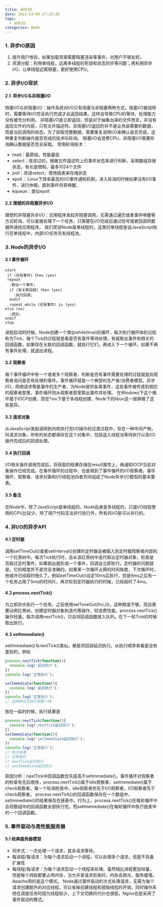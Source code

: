 ```yaml
---
title: 异步IO
date: 2021-03-09 17:25:30
tags: 
  - 异步IO
categories: Node
---
```

### 1. 异步IO原因
1. 提升用户体验，如果加载资源需要阻塞渲染等事件，对用户不够友好。
2. 资源分配：利用单线程，远离多线程的死锁和状态同步等问题；再利用异步I/O，让单线程远离阻塞，更好使用CPU。

 
### 2. 异步I/O现状
#### 2.1. 异步I/O与非阻塞I/O
阻塞I/O与非阻塞I/O：操作系统对I/O只有阻塞与非阻塞两种方式。阻塞I/O被调用时，需要等待I/O完全执行完成才会返回结果。这样会导致CPU的等待，处理能力没有被充分利用。
非阻塞I/O是立即返回，但是对于抽象出来的文件而言，并没有返回文件的内容，只有文件描述符。非阻塞I/O返回的并不是业务层需要的数据，而是当前调用的状态，为了获取完整数据，需要重复调用I/O来确认是否完成，这种重复判断操作是否完成的技术叫轮询。
阻塞I/O会浪费CPU，非阻塞I/O需要轮询确认数据是否完全获取。
常用轮询技术：
- read：最原始，性能最低
- select：改进过的，根据文件描述符上的事件状态来进行判断，采用数组存储状态，有长度限制，最多1024个文件
- poll：改进select，使用链表来存储状态
- epoll： Linux下效率最高的I/O事件通知机制，进入轮询的时候如果没有I/O事件，进行休眠，直到事件将其唤醒。
- kqueue：类似epoll

#### 2.2 理想的非阻塞异步I/O
理想的非阻塞异步I/O：应用程序发起非阻塞调用，无需通过遍历或者事件唤醒等方式轮询，可以直接处理下一个任务，只需要在I/O完成后通过信号或者回调将数据传递给应用程序。
我们常说Node是单线程的，这里的单线程是说JavaScript执行在单线程中，内部I/O任务另有线程池。
### 3. Node的异步I/O
#### 3.1 事件循环
``` plantuml
start
 if (还有事件) then (yes)
 repeat
  :取出一个事件;
  if (有关联回调) then (yes)
    :执行回调;
  endif
  repeat while (还有事件) is (yes)  
else (no)
  :退出;
endif
stop
```
进程启动的时候，Node创建一个类似while(true)的循环，每次执行循环体的过程称为Tick，每个Tick的过程就是看是否有事件等待处理，有就取出事件和相关的回调函数，如果存在关联的回调函数，就执行它们，再进入下一个循环。如果不再有事件处理，就退出进程。
#### 3.2 观察者
每个事件循环中有一个或者多个观察者，判断是否有事件需要处理的过程就是向观察者询问是否有处理的事件。事件循环就是一个典型的生产者/消费者模型。异步I/O、网络请求等是事件的生产者，为Node提供各类事件，这些事件被传递到相应的观察者那里，事件循环则从观察者那里取出事件并处理。
在Windows下这个循环基于IOCP创建，而在*nix下基于多线程创建，Node下的libuv这一层屏蔽了这些差异。
#### 3.3 请求对象
从JavaScript发起调用到内核执行完I/O操作的过渡过程中，存在一种中间产物，叫请求对象。所有的状态都保存在这个对象中，包括送入线程池等待执行以及I/O操作完成后的回调处理。
#### 3.4 执行回调
I/O相关操作调用完成后，将获取的结果存储在result属性上，再通知IOCP当前对象操作已经完成。在事件循环的过程中，也是用到了事件循环的I/O观察者。事件循环、观察者、请求对象和I/O线程池四者共同组成了Node异步I/O模型的基本要素。
#### 3.5 备注
在Node中，除了JavaScript是单线程的，Node自身是多线程的，只是I/O线程使用的CPU比较少。除了用户代码无法并行执行外，所有的I/O是可以并行的。
### 4. 非I/O的异步API
#### 4.1 定时器
调用setTimeOut()或者setInterval()创建的定时器会被插入到定时器观察者内部的一个红黑树中。每次Tick执行时，会从该红黑树中迭代取出定时器对象，检查是否超过定时事件，如果超出就形成一个事件，回调会立即执行。定时器的问题就是，它的精度并不是完全准确的，如果某一次循环占用的时间角度，下次循环时，他或许已经超时很久了。例如setTimeOut()设定10ms后执行，但是9ms之后有一个任务占用了5ms的时间片，再次轮到定时器执行的时候，已经超时了4ms。
#### 4.2 process.nextTick()
为立即异步执行一个任务，之前使用setTimeOut(fnc,0)，这种精度不够，而且需要动用红黑树，创建定时器对象和迭代等操作，较浪费性能。process.nextTick()操作轻量。每次调用nextTick()，只会将回调函数放入队列，在下一轮Tick的时候取出执行。
#### 4.3 setImmediate()
setImmediate()与nextTick()类似，都是将回调延迟执行。从执行顺序来看是没有差别的，例如
``` javascript
process.nextTick(function(){
  console.log('延迟执行');
})
console.log('正常执行');

setImmediata(function(){
  console.log('延迟执行');
})
console.log('正常执行');
// 这两种方式执行结果一样
```
放在一起的时候，执行结果是
``` javascript
process.nextTick(function(){
  console.log('nextTick延迟执行');
})
setImmediata(function(){
  console.log('setImmediate延迟执行');
})
console.log('正常执行');
// 执行结果
// 正常执行
// nextTick延迟执行
// setImmediate延迟执行
```
原因分析：nextTick中回调函数优先级高于setImmediate()。事件循环对观察者的检查有先后顺序，process.nextTick()属于idle观察者，setImmediate()属于check观察者。每一个轮询检查中，idle观察者优先于I/O观察者，I/O观察者先于check观察者。
process.nextTick()的回调函数保存在一个数组中，setImmediate()的结果保存在链表中。行为上，process.nextTick()在每轮循环中会将数组中的回调函数全部执行完，而setImemediate()在每轮循环中执行链表中的一个回调函数。
### 5. 事件驱动与高性能服务器
#### 5.1 经典服务器模型
- 同步式：一次处理一个请求，其余请求等待。
- 每进程/每请求：为每个请求启动一个进程，可以处理多个请求，但是不具备扩展性
- 每线程/每请求：为每个请求启动一个线程来处理。虽然相比进程更加轻量，但是每个线程都要占用内存，当大并发请求到来时，内存会用光，服务缓慢。Apache用的是这个模式。
Node通过事件驱动的方式处理请求，无需为每个请求创建额外的对应线程，可以省掉创建线程和销毁线程的开销，同时操作系统在调度任务时因为线程较少，上下文切换的代价也很低。Nginx也是采用了事件驱动的模式。

